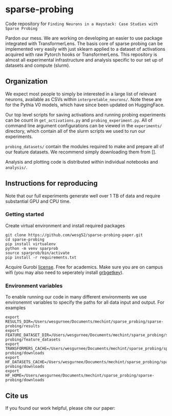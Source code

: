 # sparse-probing
Code repository for `Finding Neurons in a Haystack: Case Studies with Sparse Probing`

Pardon our mess. We are working on developing an easier to use package integrated with TransformerLens. The basis core of sparse probing can be implemented very easily with just sklearn applied to a dataset of activations acquired with raw Pytorch hooks or TransformerLens. This repository is almost all experimental infrastructure and analysis specific to our set up of datasets and compute (slurm).

## Organization
We expect most people to simply be interested in a large list of relevant neurons, available as CSVs within `interpretable_neurons/`. Note these are for the Pythia V0 models, which have since been updated on HuggingFace.

Our top level scripts for saving activations and running probing experiments can be count in `get_activations.py` and `probing_experiment.py`. All of command line argument configurations can be viewed in the `experiments/` directory, which contain all of the slurm scripts we used to run our experiments.

`probing_datasets/` contain the modules required to make and prepare all of our feature datasets. We recommend simply downloading them from [].

Analysis and plotting code is distributed within individual notebooks and `analysis/`.


## Instructions for reproducing
Note that our full experiments generate well over 1 TB of data and require substantial GPU and CPU time.

### Getting started
Create virtual environment and install required packages
```
git clone https://github.com/wesg52/sparse-probing-paper.git
cd sparse-probing
pip install virtualenv
python -m venv sparprob
source sparprob/bin/activate
pip install -r requirements.txt
```

Acquire Gurobi [license](https://www.gurobi.com/features/academic-named-user-license/). Free for academics. Make sure you are on campus wifi (you may also need to seperately install [grbgetkey](https://support.gurobi.com/hc/en-us/articles/360059842732)).

### Environment variables
To enable running our code in many different environments we use environemnt variables to specify the paths for all data input and output. For examples
```
export RESULTS_DIR=/Users/wesgurnee/Documents/mechint/sparse_probing/sparse-probing/results
export FEATURE_DATASET_DIR=/Users/wesgurnee/Documents/mechint/sparse_probing/sparse-probing/feature_datasets
export TRANSFORMERS_CACHE=/Users/wesgurnee/Documents/mechint/sparse_probing/sparse-probing/downloads
export HF_DATASETS_CACHE=/Users/wesgurnee/Documents/mechint/sparse_probing/sparse-probing/downloads
export HF_HOME=/Users/wesgurnee/Documents/mechint/sparse_probing/sparse-probing/downloads
```


## Cite us
If you found our work helpful, please cite our paper:
<!-- # TODO -->
